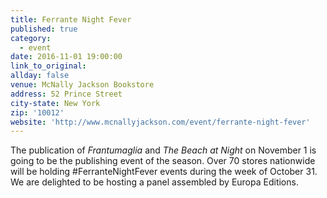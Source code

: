 ```yaml
---
title: Ferrante Night Fever
published: true
category:
  - event
date: 2016-11-01 19:00:00
link_to_original:
allday: false
venue: McNally Jackson Bookstore
address: 52 Prince Street
city-state: New York
zip: '10012'
website: 'http://www.mcnallyjackson.com/event/ferrante-night-fever'
---
```



The publication of&nbsp;*Frantumaglia*&nbsp;and&nbsp;*The Beach at Night*&nbsp;on November 1 is going to be the publishing event of the season. Over 70 stores nationwide will be holding #FerranteNightFever events during the week of October 31. We are delighted to be hosting a panel assembled by Europa Editions.